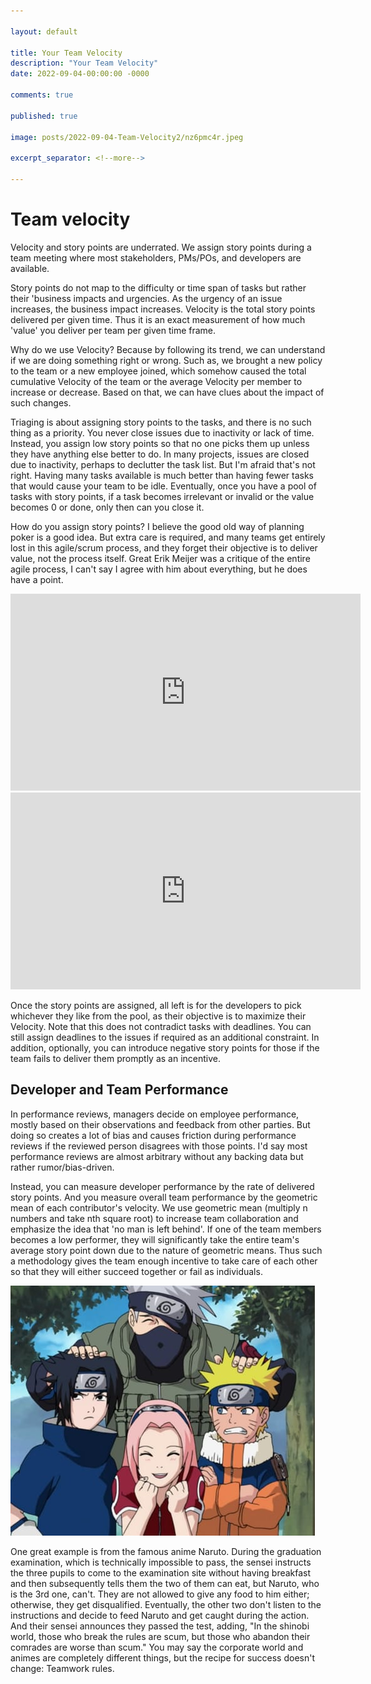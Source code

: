 ```yaml
---

layout: default

title: Your Team Velocity
description: "Your Team Velocity"
date: 2022-09-04-00:00:00 -0000

comments: true

published: true

image: posts/2022-09-04-Team-Velocity2/nz6pmc4r.jpeg

excerpt_separator: <!--more-->

---
```


#  Team velocity
Velocity and story points are underrated. We assign story points during a team meeting where most stakeholders, PMs/POs, and developers are available.

<!--more-->

Story points do not map to the difficulty or time span of tasks but rather their 'business impacts and urgencies. As the urgency of an issue increases,
the business impact increases.
Velocity is the total story points delivered per given time. Thus it is an exact measurement of how much 'value' you deliver per team per given time 
frame. 

Why do we use Velocity? Because by following its trend, we can understand if we are doing something right or wrong. Such as, we brought a new
policy to the team or a new employee joined, which somehow caused the total cumulative Velocity of the team or the average Velocity per member to 
increase or decrease. Based on that, we can have clues about the impact of such changes.

Triaging is about assigning story points to the tasks, and there is no such thing as a priority. You never close issues due to inactivity or lack of time. 
Instead, you assign low story points so that no one picks them up unless they have anything else better to do. In many projects, issues are closed 
due to inactivity, perhaps to declutter the task list. But I'm afraid that's not right. Having many tasks available is much better 
than having fewer tasks that would cause your team to be idle. Eventually, once you have a pool of tasks with story points, if a task becomes irrelevant or invalid or the value becomes 0 or done, only then can you close it.

How do you assign story points? I believe the good old way of planning poker is a good idea. But extra care is required, and many teams get entirely 
lost in this agile/scrum process, and they forget their objective is to deliver value, not the process itself.
Great Erik Meijer was a critique of the entire agile process, I can't say I agree with him about everything, but he does have a point.


<iframe width="560" height="315" src="https://www.youtube.com/watch?v=2u0sNRO-QKQ" frameborder="0" allow="accelerometer; autoplay; clipboard-write; encrypted-media; gyroscope; picture-in-picture" allowfullscreen></iframe>


<iframe width="560" height="315" src="https://www.youtube.com/embed/4yZX1DzLbqg" frameborder="0" allow="accelerometer; autoplay; clipboard-write; encrypted-media; gyroscope; picture-in-picture" allowfullscreen></iframe>


Once the story points are assigned, all left is for the developers to pick whichever they like from the pool, as their objective is to maximize 
their Velocity. Note that this does not contradict tasks with deadlines. You can still assign deadlines to the issues if required as an additional 
constraint. In addition, optionally, you can introduce negative story points for those if the team fails to deliver them promptly as an incentive.



## Developer and Team Performance

In performance reviews, managers decide on employee performance, mostly based on their observations and feedback from other parties.
But doing so creates a lot of bias and causes friction during performance reviews if the reviewed person disagrees with those points. 
I'd say most performance reviews are almost arbitrary
without any backing data but rather rumor/bias-driven.

Instead, you can measure developer performance by the rate of delivered story points. And you measure overall team performance by the 
geometric mean of each contributor's velocity. We use geometric mean (multiply n numbers and take nth square root) to increase team collaboration and emphasize the idea
that 'no man is left behind'. If one of the team members becomes a low performer, they will significantly take the entire team's average story 
point down due to the nature of geometric means. Thus
such a methodology gives the team enough incentive to take care of each other so that they will either succeed together or fail as individuals.


![naruto](/assets/posts/2022-09-04-Team-Velocity2/nz6pmc4r.jpeg)

One great example is from the famous anime Naruto. <spoilers ahead> During the graduation examination, which is technically impossible
to pass, the sensei instructs the three pupils to come to the examination site without having breakfast and then subsequently tells them the two of them can eat, but Naruto, who is the 3rd one, can't. They are not allowed to give any food to him either; otherwise, they get disqualified. Eventually, the other two don't listen to the instructions and decide to feed Naruto and get caught during the action. And their sensei announces they passed the test, adding, "In the shinobi world, those who break the rules are scum, but those who abandon their comrades are worse than scum."
You may say the corporate world and animes are completely different things, but the recipe for success doesn't change: Teamwork rules.


